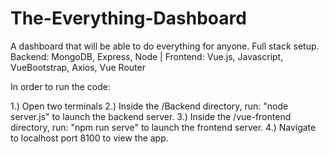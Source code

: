 # The-Everything-Dashboard
A dashboard that will be able to do everything for anyone.  Full stack setup.  Backend: MongoDB, Express, Node | Frontend: Vue.js, Javascript, VueBootstrap,  Axios, Vue Router

In order to run the code:

1.) Open two terminals
2.) Inside the /Backend directory, run: "node server.js" to launch the backend server.
3.) Inside the /vue-frontend directory, run: "npm run serve" to launch the frontend server.
4.) Navigate to localhost port 8100 to view the app.
